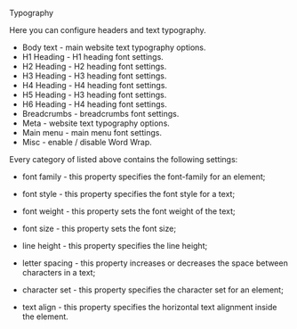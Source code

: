 Typography

Here you can configure headers and text typography.

* Body text - main website text typography options.
* H1 Heading - H1 heading font settings.
* H2 Heading - H2 heading font settings.
* H3 Heading - H3 heading font settings.
* H4 Heading - H4 heading font settings.
* H5 Heading - H3 heading font settings.
* H6 Heading - H4 heading font settings.
* Breadcrumbs - breadcrumbs font settings.
* Meta - website text typography options.
* Main menu - main menu font settings.
* Misc - enable / disable Word Wrap.

Every category of listed above contains the following settings:

* font family - this property specifies the font-family for an element;
* font style - this property specifies the font style for a text;
* font weight - this property sets the font weight of the text;
* font size - this property sets the font size;
* line height - this property specifies the line height;

* letter spacing - this property increases or decreases the space between characters in a text;
* character set - this property specifies the character set for an element;
* text align - this property specifies the horizontal text alignment inside the element.



